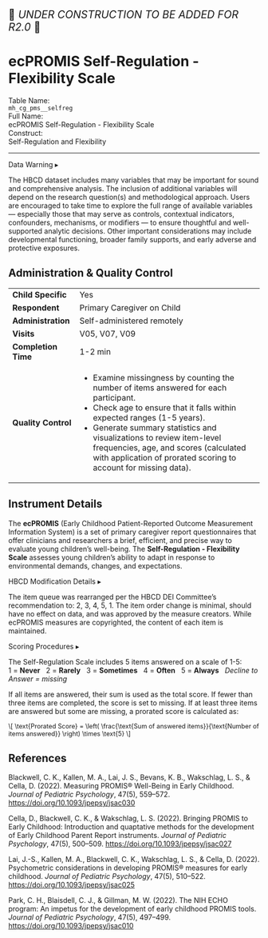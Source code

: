 <p style="font-size: 1.5em;">🚧 <i>UNDER CONSTRUCTION TO BE ADDED FOR R2.0</i> 🚧 </p>

# ecPROMIS Self-Regulation - Flexibility Scale

<div class="info-block">
  <div class="info-row">
    <div class="info-label"><i class="fa fa-table"></i> Table Name:</div>
    <div class="info-value"><code>mh_cg_pms__selfreg</code></div>
  </div>
  <div class="info-row">
    <div class="info-label"><i class="fa-solid fa-maximize"></i> Full Name:</div>
    <div class="info-value">ecPROMIS Self-Regulation - Flexibility Scale</div>
  </div>
  <div class="info-row">
    <div class="info-label"><i class="fa-solid fa-tape"></i> Construct:</div>
    <div class="info-value">Self-Regulation and Flexibility</div>
  </div>
</div>

---------------------------------------------

<div id="warning" class="warning-banner" onclick="toggleCollapse(this)">
    <span class="emoji"><i class="fas fa-exclamation-triangle"></i></span>
  <span class="text-with-link">
  <span class="text">Data Warning</i></span>
  <a class="anchor-link" href="#warning" title="Copy link">
  <i class="fa-solid fa-link"></i>
  </a>
  </span>
  <span class="arrow">▸</span>
</div>
<div class="warning-collapsible-content">
<p>The HBCD dataset includes many variables that may be important for sound and comprehensive analysis. The inclusion of additional variables will depend on the research question(s) and methodological approach. Users are encouraged to take time to explore the full range of available variables — especially those that may serve as controls, contextual indicators, confounders, mechanisms, or modifiers — to ensure thoughtful and well-supported analytic decisions. Other important considerations may include developmental functioning, broader family supports, and early adverse and protective exposures.</p>
</div>

## Administration & Quality Control

<table class="table-no-vertical-lines" style="width: 100%; border-collapse: collapse; table-layout: fixed;">
<tbody>
<tr><td><b>Child Specific</b></td>
<td>Yes</td></tr>
<tr><td><b>Respondent</b></td>
<td>Primary Caregiver on Child</td></tr>
<tr><td><b>Administration</b></td>
<td style="word-wrap: break-word; white-space: normal;">Self-administered remotely</td></tr>
<tr><td><b>Visits</b></td>
<td>V05, V07, V09</td></tr>
<tr><td><b>Completion Time</b></td>
<td>1-2 min</td></tr>
<tr><td><b>Quality Control</b></td>
<td style="word-wrap: break-word; white-space: normal;">
<ul>
  <li>Examine missingness by counting the number of items answered for each participant.</li>
  <li>Check age to ensure that it falls within expected ranges (1-5 years).</li>
  <li>Generate summary statistics and visualizations to review item-level frequencies, age, and scores (calculated with application of prorated scoring to account for missing data).</li>
</ul>
</td></tr>
</tbody>
</table>

## Instrument Details

The **ecPROMIS** (Early Childhood Patient-Reported Outcome Measurement Information System) is a set of primary caregiver report questionnaires that offer clinicians and researchers a brief, efficient, and precise way to evaluate young children’s well-being. The **Self-Regulation - Flexibility Scale** assesses young children’s ability to adapt in response to environmental demands, changes, and expectations. 

<div id="hbcd-mod" class="table-banner" onclick="toggleCollapse(this)">
  <span class="emoji"><i class="fa fa-gear"></i></span>
  <span class="text-with-link">
  <span class="text">HBCD Modification Details</span>
  <a class="anchor-link" href="#hbcd-mod" title="Copy link">
  <i class="fa-solid fa-link"></i>
  </a>
  </span>
  <span class="arrow">▸</span>
</div>
<div class="collapsible-content">
<p>The item queue was rearranged per the HBCD DEI Committee’s recommendation to: 2, 3, 4, 5, 1. The item order change is minimal, should have no effect on data, and was approved by the measure creators. While ecPROMIS measures are copyrighted, the content of each item is maintained.</p>
</div>

<div id="scoring" class="table-banner" onclick="toggleCollapse(this)">
  <span class="emoji"><i class="fa fa-calculator"></i></span>
  <span class="text-with-link">
  <span class="text">Scoring Procedures</span>
  <a class="anchor-link" href="#scoring" title="Copy link">
  <i class="fa-solid fa-link"></i>
  </a>
  </span>
  <span class="arrow">▸</span>
</div>
<div class="collapsible-content">
<p>The Self-Regulation Scale includes 5 items answered on a scale of 1-5:<br>
1 = <b>Never</b> &nbsp; 2 = <b>Rarely</b> &nbsp; 3 = <b>Sometimes</b> &nbsp 4 = <b>Often</b> &nbsp; 5 = <b>Always</b> &nbsp; <i>Decline to Answer = missing</i></p>
<p>If all items are answered, their sum is used as the total score. If fewer than three items are completed, the score is set to missing. If at least three items are answered but some are missing, a prorated score is calculated as:</p>
<p style="font-size: 0.9em;">
  \[
  \text{Prorated Score} = \left( \frac{\text{Sum of answered items}}{\text{Number of items answered}} \right) \times \text{5}
  \]
</p>
</div>

## References
<div class="references"> 
<p>Blackwell, C. K., Kallen, M. A., Lai, J. S., Bevans, K. B., Wakschlag, L. S., & Cella, D. (2022). Measuring PROMIS® Well-Being in Early Childhood. <i>Journal of Pediatric Psychology</i>, 47(5), 559–572. <a href="https://doi.org/10.1093/jpepsy/jsac030" target="_blank">https://doi.org/10.1093/jpepsy/jsac030</a></p>  
<p>Cella, D., Blackwell, C. K., & Wakschlag, L. S. (2022). Bringing PROMIS to Early Childhood: Introduction and quaptative methods for the development of Early Childhood Parent Report instruments. <i>Journal of Pediatric Psychology</i>, 47(5), 500–509. <a href="https://doi.org/10.1093/jpepsy/jsac027" target="_blank">https://doi.org/10.1093/jpepsy/jsac027</a></p>  
<p>Lai, J.-S., Kallen, M. A., Blackwell, C. K., Wakschlag, L. S., & Cella, D. (2022). Psychometric considerations in developing PROMIS® measures for early childhood. <i>Journal of Pediatric Psychology</i>, 47(5), 510–522. <a href="https://doi.org/10.1093/jpepsy/jsac025" target="_blank">https://doi.org/10.1093/jpepsy/jsac025</a></p>  
<p>Park, C. H., Blaisdell, C. J., & Gillman, M. W. (2022). The NIH ECHO program: An impetus for the development of early childhood PROMIS tools. <i>Journal of Pediatric Psychology</i>, 47(5), 497–499. <a href="https://doi.org/10.1093/jpepsy/jsac010" target="_blank">https://doi.org/10.1093/jpepsy/jsac010</a></p>
</div>
